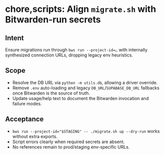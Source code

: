 <!--
title: chore,scripts: Align `migrate.sh` with Bitwarden-run secrets
labels: ["ci","db"]
uid: scripts-migrate-bws
parent_uid: epic-bws-script-hardening
type: Chore
status: Todo
priority: P2
area: ci
-->

# chore,scripts: Align `migrate.sh` with Bitwarden-run secrets

## Intent

Ensure migrations run through `bws run --project-id=…` with internally synthesized connection URLs, dropping legacy env heuristics.

## Scope

- Resolve the DB URL via `python -m utils.db`, allowing a driver override.
- Remove `.env` auto-loading and legacy `DB_URL`/`SUPABASE_DB_URL` fallbacks once Bitwarden is the source of truth.
- Update usage/help text to document the Bitwarden invocation and failure modes.

## Acceptance

- `bws run --project-id="$STAGING" -- ./migrate.sh up --dry-run` works without extra exports.
- Script errors clearly when required secrets are absent.
- No references remain to prod/staging env-specific URLs.
